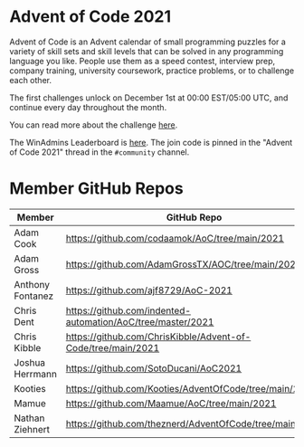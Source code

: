 # Advent of Code 2021

Advent of Code is an Advent calendar of small programming puzzles for a variety of skill sets and skill levels that can be solved in any programming language you like. People use them as a speed contest, interview prep, company training, university coursework, practice problems, or to challenge each other.

The first challenges unlock on December 1st at 00:00 EST/05:00 UTC, and continue every day throughout the month.

You can read more about the challenge [here](https://adventofcode.com/2021/about).

The WinAdmins Leaderboard is [here](https://adventofcode.com/2021/leaderboard/private/view/1506887). The join code is pinned in the "Advent of Code 2021" thread in the `#community` channel.

# Member GitHub Repos

| Member           | GitHub Repo                                                  |
| ---------------- | ------------------------------------------------------------ |
| Adam Cook        | https://github.com/codaamok/AoC/tree/main/2021               |
| Adam Gross       | https://github.com/AdamGrossTX/AOC/tree/main/2021            |
| Anthony Fontanez | https://github.com/ajf8729/AoC-2021                          |
| Chris Dent       | https://github.com/indented-automation/AoC/tree/master/2021  |
| Chris Kibble     | https://github.com/ChrisKibble/Advent-of-Code/tree/main/2021 |
| Joshua Herrmann  | https://github.com/SotoDucani/AoC2021                        |
| Kooties          | https://github.com/Kooties/AdventOfCode/tree/main/2021       |
| Mamue            | https://github.com/Maamue/AoC/tree/main/2021                 |
| Nathan Ziehnert  | https://github.com/theznerd/AdventOfCode/tree/main/2021      |
